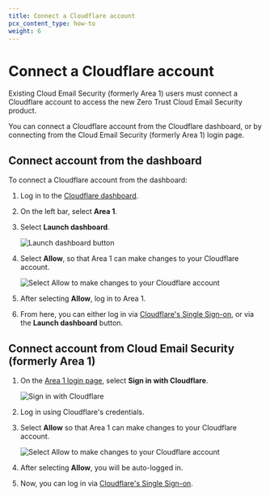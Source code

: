 ```yaml
---
title: Connect a Cloudflare account
pcx_content_type: how-to
weight: 6
---
```


# Connect a Cloudflare account

Existing Cloud Email Security (formerly Area 1) users must connect a Cloudflare account to access the new Zero Trust Cloud Email Security product.

You can connect a Cloudflare account from the Cloudflare dashboard, or by connecting from the Cloud Email Security (formerly Area 1) login page.

## Connect account from the dashboard

To connect a Cloudflare account from the dashboard:

1. Log in to the [Cloudflare dashboard](https://dash.cloudflare.com/).

2. On the left bar, select **Area 1**.

3. Select **Launch dashboard**.

    <div class="full-img">

    ![Launch dashboard button](/images/email-security/sso/generic/launch-dashboard.png)

    </div>
4. Select **Allow**, so that Area 1 can make changes to your Cloudflare account.
    
    <div class="full-img">
    
    ![Select Allow to make changes to your Cloudflare account](/images/email-security/sso/generic/area1-allow.png)
    
    </div>

5. After selecting **Allow**, log in to Area 1.

6. From here, you can either log in via [Cloudflare's Single Sign-on](https://horizon.area1security.com/), or via the **Launch dashboard** button.

## Connect account from Cloud Email Security (formerly Area 1)

1. On the [Area 1 login page](https://horizon.area1security.com/users/login), select **Sign in with Cloudflare**.

    <div class="full-img">
    
    ![Sign in with Cloudflare](/images/email-security/sso/generic/sign-with-cloudflare.png)
    
    </div>

2. Log in using Cloudflare's credentials.

3. Select **Allow** so that Area 1 can make changes to your Cloudflare account.
    
    <div class="full-img">
    
    ![Select Allow to make changes to your Cloudflare account](/images/email-security/sso/generic/area1-allow.png)
    
    </div>

4. After selecting **Allow**, you will be auto-logged in.

5. Now, you can log in via [Cloudflare's Single Sign-on](https://horizon.area1security.com/).